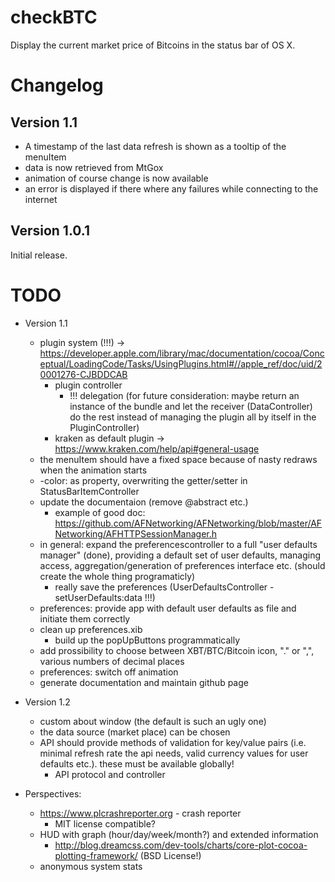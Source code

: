 checkBTC
========

Display the current market price of Bitcoins in the status bar of OS X. 

Changelog
=========
Version 1.1
-----------
* A timestamp of the last data refresh is shown as a tooltip of the menuItem
* data is now retrieved from MtGox
* animation of course change is now available
* an error is displayed if there where any failures while connecting to the internet

Version 1.0.1
--------------
Initial release.

TODO
====
* Version 1.1
 	* plugin system (!!!)
		-> https://developer.apple.com/library/mac/documentation/cocoa/Conceptual/LoadingCode/Tasks/UsingPlugins.html#//apple_ref/doc/uid/20001276-CJBDDCAB
		* plugin controller
			* !!! delegation (for future consideration: maybe return an instance of the bundle and let the receiver (DataController) do the rest instead of managing the plugin all by itself in the PluginController)
		* kraken as default plugin -> https://www.kraken.com/help/api#general-usage
	* the menuItem should have a fixed space because of nasty redraws when the animation
	starts
	* -color: as property, overwriting the getter/setter in StatusBarItemController
	* update the documentaion (remove @abstract etc.)
		* example of good doc:
		https://github.com/AFNetworking/AFNetworking/blob/master/AFNetworking/AFHTTPSessionManager.h
	* in general: expand the preferencescontroller to a full "user defaults manager" (done),
	providing a default set of user defaults, managing access, aggregation/generation of
	preferences interface etc. (should create the whole thing programaticly)
		* really save the preferences (UserDefaultsController -setUserDefaults:data !!!)
	* preferences: provide app with default user defaults as file and initiate them
	correctly
	* clean up preferences.xib
		* build up the popUpButtons programmatically
	* add prossibility to choose between XBT/BTC/Bitcoin icon, "." or ",", various numbers of decimal places
	* preferences: switch off animation
	* generate documentation and maintain github page

* Version 1.2
	* custom about window (the default is such an ugly one)
	* the data source (market place) can be chosen
	* API should provide methods of validation for key/value pairs (i.e. minimal refresh rate the api needs, valid currency values for user defaults etc.). these must be available globally!
		* API protocol and controller

* Perspectives:
	* https://www.plcrashreporter.org - crash reporter
		* MIT license compatible?
	* HUD with graph (hour/day/week/month?) and extended information
		* http://blog.dreamcss.com/dev-tools/charts/core-plot-cocoa-plotting-framework/ (BSD License!)
	* anonymous system stats
